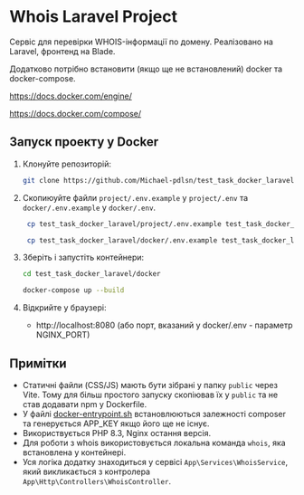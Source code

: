 # Whois Laravel Project

Сервіс для перевірки WHOIS-інформації по домену. Реалізовано на Laravel, фронтенд на Blade.

Додатково потрібно встановити (якщо ще не встановлений) docker та docker-compose.

https://docs.docker.com/engine/

https://docs.docker.com/compose/

## Запуск проекту у Docker

1. Клонуйте репозиторій:
   ```bash
   git clone https://github.com/Michael-pdlsn/test_task_docker_laravel.git
   ```
2. Скопиюуйте файли `project/.env.example` у `project/.env` та  `docker/.env.example` у `docker/.env`.
    
   ```bash
    cp test_task_docker_laravel/project/.env.example test_task_docker_laravel/project/.env
   ```
   ```bash
    cp test_task_docker_laravel/docker/.env.example test_task_docker_laravel/docker/.env
   ```

4. Зберіть і запустіть контейнери:
   
   ```bash
   cd test_task_docker_laravel/docker
   ```

   ```bash
   docker-compose up --build
   ```
4. Відкрийте у браузері:
   
   - http://localhost:8080 (або порт, вказаний у docker/.env  - параметр NGINX_PORT)

## Примітки
- Статичні файли (CSS/JS) мають бути зібрані у папку `public` через Vite. Тому для більш простого запуску скопіював їх у `public` та не став додавати npm у Dockerfile.
- У файлі [docker-entrypoint.sh](docker/php/docker-entrypoint.sh)  встановлюються залежності composer та генерується APP_KEY якщо його ще не існує.
- Використвується PHP 8.3, Nginx остання версія.
- Для роботи з whois використовується локальна команда `whois`, яка встановлена у контейнері.
- Уся логіка додатку знаходиться у сервісі `App\Services\WhoisService`, який викликається з контролера `App\Http\Controllers\WhoisController`.
